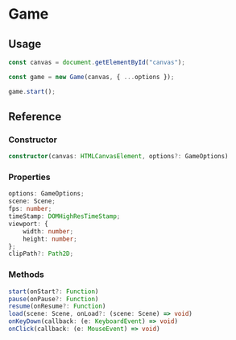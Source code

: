 # Game

## Usage

```typescript
const canvas = document.getElementById("canvas");

const game = new Game(canvas, { ...options });

game.start();
```

## Reference

### Constructor

```typescript
constructor(canvas: HTMLCanvasElement, options?: GameOptions)
```

### Properties

```typescript
options: GameOptions;
scene: Scene;
fps: number;
timeStamp: DOMHighResTimeStamp;
viewport: {
    width: number;
    height: number;
};
clipPath?: Path2D;
```

### Methods

```typescript
start(onStart?: Function)
pause(onPause?: Function)
resume(onResume?: Function)
load(scene: Scene, onLoad?: (scene: Scene) => void)
onKeyDown(callback: (e: KeyboardEvent) => void)
onClick(callback: (e: MouseEvent) => void)
```
